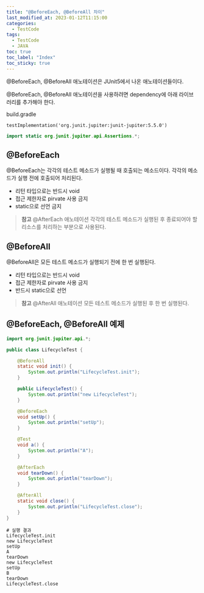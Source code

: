 ```yaml
---
title: "@BeforeEach, @BeforeAll 차이"
last_modified_at: 2023-01-12T11:15:00
categories:
  - TestCode
tags:
  - TestCode
  - JAVA
toc: true
toc_label: "Index"
toc_sticky: true
---
```


@BeforeEach, @BeforeAll 애노테이션은 JUnit5에서 나온 애노테이션들이다.

@BeforeEach, @BeforeAll 애노테이션을 사용하려면 dependency에 아래 라이브러리를 추가해야 한다.

build.gradle

```
testImplementation('org.junit.jupiter:junit-jupiter:5.5.0')
```

```java
import static org.junit.jupiter.api.Assertions.*;
```

## @BeforeEach

@BeforeEach는 각각의 테스트 메소드가 실행될 때 호출되는 메소드이다. 각각의 메소드가 실행 전에 호출되어 처리된다.

- 리턴 타입으로는 반드시 void
- 접근 제한자로 pirvate 사용 금지
- static으로 선언 금지

> **참고** @AfterEach 애노테이션
각각의 테스트 메소드가 실행된 후 종료되어야 할 리소스를 처리하는 부분으로 사용된다.
> 

## @BeforeAll

@BeforeAll은 모든 테스트 메소드가 실행되기 전에 한 번 실행된다.

- 리턴 타입으로는 반드시 void
- 접근 제한자로 pirvate 사용 금지
- 반드시 static으로 선언

> **참고** @AfterAll 애노테이션
모든 테스트 메소드가 실행된 후 한 번 실행된다.
> 

## @BeforeEach, @BeforeAll 예제

```java
import org.junit.jupiter.api.*;

public class LifecycleTest {

    @BeforeAll
    static void init() {
        System.out.println("LifecycleTest.init");
    }

    public LifecycleTest() {
        System.out.println("new LifecycleTest");
    }

    @BeforeEach
    void setUp() {
        System.out.println("setUp");
    }

    @Test
    void a() {
        System.out.println("A");
    }

    @AfterEach
    void tearDown() {
        System.out.println("tearDown");
    }

    @AfterAll
    static void close() {
        System.out.println("LifecycleTest.close");
    }
}
```

```
# 실행 결과
LifecycleTest.init
new LifecycleTest
setUp
A
tearDown
new LifecycleTest
setUp
B
tearDown
LifecycleTest.close
```